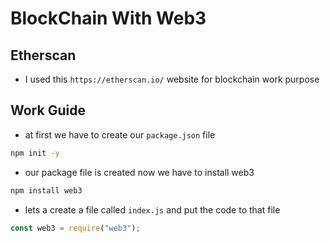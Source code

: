 # BlockChain With Web3

## Etherscan

- I used this `https://etherscan.io/` website for blockchain work purpose

## Work Guide

- at first we have to create our `package.json` file

```bash
npm init -y
```

- our package file is created now we have to install web3

```bash
npm install web3
```

- lets a create a file called `index.js` and put the code to that file

```js
const web3 = require("web3");
```
